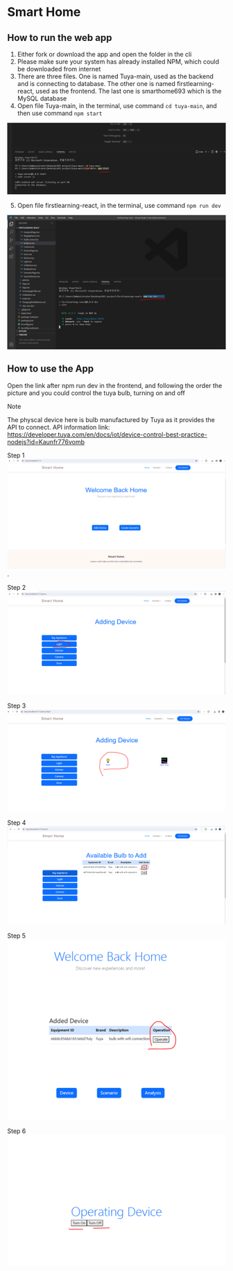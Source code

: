 # Smart Home

## How to run the web app
1.	Either fork or download the app and open the folder in the cli
2.	Please make sure your system has already installed NPM, which could be downloaded from internet
3.	There are three files. One is named Tuya-main, used as the backend and is connecting to database. The other one is named firstlearning-react, used as the frontend. The last one is smarthome693 which is the MySQL database
4.	Open file Tuya-main, in the terminal, use command `cd tuya-main`, and then use command `npm start`  

   
![backend of command](https://github.com/wanjun3211/SmartHome/blob/main/backend%20npm%20start.PNG)


5.	Open file firstlearning-react, in the terminal, use command `npm run dev`

![frontend of command](https://github.com/wanjun3211/SmartHome/blob/main/frontend%20npm%20run%20dev.PNG)


## How to use the App
Open the link after npm run dev in the frontend, and following the order the picture and you could control the tuya bulb, turning on and off

> [!NOTE]
> The physcal device here is bulb manufactured by Tuya as it provides the API to connect. API information link: https://developer.tuya.com/en/docs/iot/device-control-best-practice-nodejs?id=Kaunfr776vomb


Step 1
![homepage](https://github.com/wanjun3211/SmartHome/blob/main/1%20homepage.PNG).

Step 2
![order1](https://github.com/wanjun3211/SmartHome/blob/main/2%20light.PNG)

Step 3
![order2](https://github.com/wanjun3211/SmartHome/blob/main/3%20bulb.PNG)

Step 4
![order3](https://github.com/wanjun3211/SmartHome/blob/main/4%20add%20bulb.PNG)

Step 5
![order4](https://github.com/wanjun3211/SmartHome/blob/main/light%20add4.PNG)

Step 6
![order5](https://github.com/wanjun3211/SmartHome/blob/main/light%20add5.PNG)
